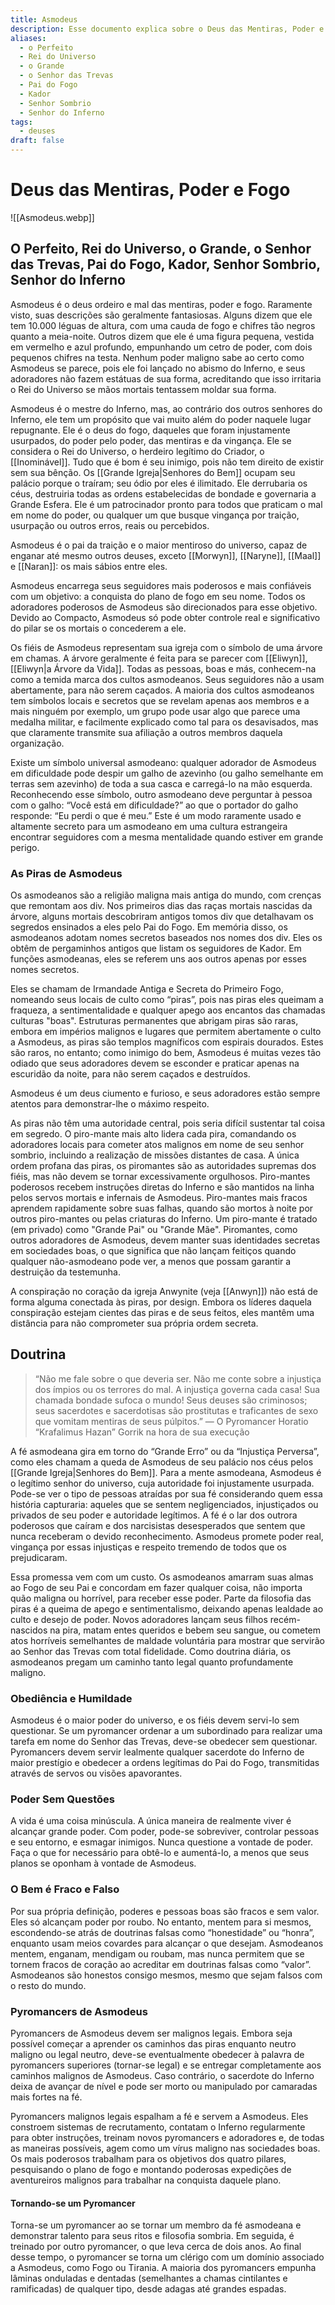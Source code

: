 ```yaml
---
title: Asmodeus
description: Esse documento explica sobre o Deus das Mentiras, Poder e Fogo Asmodeus
aliases:
  - o Perfeito
  - Rei do Universo
  - o Grande
  - o Senhor das Trevas
  - Pai do Fogo
  - Kador
  - Senhor Sombrio
  - Senhor do Inferno
tags:
  - deuses
draft: false
---
```

# Deus das Mentiras, Poder e Fogo
![[Asmodeus.webp]]

## O Perfeito, Rei do Universo, o Grande, o Senhor das Trevas, Pai do Fogo, Kador, Senhor Sombrio, Senhor do Inferno

Asmodeus é o deus ordeiro e mal das mentiras, poder e fogo. Raramente visto, suas descrições são geralmente fantasiosas. Alguns dizem que ele tem 10.000 léguas de altura, com uma cauda de fogo e chifres tão negros quanto a meia-noite. Outros dizem que ele é uma figura pequena, vestida em vermelho e azul profundo, empunhando um cetro de poder, com dois pequenos chifres na testa. Nenhum poder maligno sabe ao certo como Asmodeus se parece, pois ele foi lançado no abismo do Inferno, e seus adoradores não fazem estátuas de sua forma, acreditando que isso irritaria o Rei do Universo se mãos mortais tentassem moldar sua forma.

Asmodeus é o mestre do Inferno, mas, ao contrário dos outros senhores do Inferno, ele tem um propósito que vai muito além do poder naquele lugar repugnante. Ele é o deus do fogo, daqueles que foram injustamente usurpados, do poder pelo poder, das mentiras e da vingança. Ele se considera o Rei do Universo, o herdeiro legítimo do Criador, o [[Inominável]]. Tudo que é bom é seu inimigo, pois não tem direito de existir sem sua bênção. Os [[Grande Igreja|Senhores do Bem]] ocupam seu palácio porque o traíram; seu ódio por eles é ilimitado. Ele derrubaria os céus, destruiria todas as ordens estabelecidas de bondade e governaria a Grande Esfera. Ele é um patrocinador pronto para todos que praticam o mal em nome do poder, ou qualquer um que busque vingança por traição, usurpação ou outros erros, reais ou percebidos.

Asmodeus é o pai da traição e o maior mentiroso do universo, capaz de enganar até mesmo outros deuses, exceto [[Morwyn]], [[Naryne]], [[Maal]] e [[Naran]]: os mais sábios entre eles.

Asmodeus encarrega seus seguidores mais poderosos e mais confiáveis com um objetivo: a conquista do plano de fogo em seu nome. Todos os adoradores poderosos de Asmodeus são direcionados para esse objetivo. Devido ao Compacto, Asmodeus só pode obter controle real e significativo do pilar se os mortais o concederem a ele.

Os fiéis de Asmodeus representam sua igreja com o símbolo de uma árvore em chamas. A árvore geralmente é feita para se parecer com [[Eliwyn]], [[Eliwyn|a Árvore da Vida]]. Todas as pessoas, boas e más, conhecem-na como a temida marca dos cultos asmodeanos. Seus seguidores não a usam abertamente, para não serem caçados. A maioria dos cultos asmodeanos tem símbolos locais e secretos que se revelam apenas aos membros e a mais ninguém por exemplo, um grupo pode usar algo que parece uma medalha militar, e facilmente explicado como tal para os desavisados, mas que claramente transmite sua afiliação a outros membros daquela organização.

Existe um símbolo universal asmodeano: qualquer adorador de Asmodeus em dificuldade pode despir um galho de azevinho (ou galho semelhante em terras sem azevinho) de toda a sua casca e carregá-lo na mão esquerda. Reconhecendo esse símbolo, outro asmodeano deve perguntar à pessoa com o galho: “Você está em dificuldade?” ao que o portador do galho responde: “Eu perdi o que é meu.” Este é um modo raramente usado e altamente secreto para um asmodeano em uma cultura estrangeira encontrar seguidores com a mesma mentalidade quando estiver em grande perigo.

### As Piras de Asmodeus

Os asmodeanos são a religião maligna mais antiga do mundo, com crenças que remontam aos div. Nos primeiros dias das raças mortais nascidas da árvore, alguns mortais descobriram antigos tomos div que detalhavam os segredos ensinados a eles pelo Pai do Fogo. Em memória disso, os asmodeanos adotam nomes secretos baseados nos nomes dos div. Eles os obtêm de pergaminhos antigos que listam os seguidores de Kador. Em funções asmodeanas, eles se referem uns aos outros apenas por esses nomes secretos.

Eles se chamam de Irmandade Antiga e Secreta do Primeiro Fogo, nomeando seus locais de culto como “piras”, pois nas piras eles queimam a fraqueza, a sentimentalidade e qualquer apego aos encantos das chamadas culturas "boas". Estruturas permanentes que abrigam piras são raras, embora em impérios malignos e lugares que permitem abertamente o culto a Asmodeus, as piras são templos magníficos com espirais dourados. Estes são raros, no entanto; como inimigo do bem, Asmodeus é muitas vezes tão odiado que seus adoradores devem se esconder e praticar apenas na escuridão da noite, para não serem caçados e destruídos.

Asmodeus é um deus ciumento e furioso, e seus adoradores estão sempre atentos para demonstrar-lhe o máximo respeito.

As piras não têm uma autoridade central, pois seria difícil sustentar tal coisa em segredo. O piro-mante mais alto lidera cada pira, comandando os adoradores locais para cometer atos malignos em nome de seu senhor sombrio, incluindo a realização de missões distantes de casa. A única ordem profana das piras, os piromantes são as autoridades supremas dos fiéis, mas não devem se tornar excessivamente orgulhosos. Piro-mantes poderosos recebem instruções diretas do Inferno e são mantidos na linha pelos servos mortais e infernais de Asmodeus. Piro-mantes mais fracos aprendem rapidamente sobre suas falhas, quando são mortos à noite por outros piro-mantes ou pelas criaturas do Inferno. Um piro-mante é tratado (em privado) como "Grande Pai" ou "Grande Mãe". Piromantes, como outros adoradores de Asmodeus, devem manter suas identidades secretas em sociedades boas, o que significa que não lançam feitiços quando qualquer não-asmodeano pode ver, a menos que possam garantir a destruição da testemunha.

A conspiração no coração da igreja Anwynite (veja [[Anwyn]]) não está de forma alguma conectada às piras, por design. Embora os líderes daquela conspiração estejam cientes das piras e de seus feitos, eles mantêm uma distância para não comprometer sua própria ordem secreta.

## Doutrina

> “Não me fale sobre o que deveria ser. Não me conte sobre a injustiça dos ímpios ou os terrores do mal. A injustiça governa cada casa! Sua chamada bondade sufoca o mundo! Seus deuses são criminosos; seus sacerdotes e sacerdotisas são prostitutas e traficantes de sexo que vomitam mentiras de seus púlpitos.”
> — O Pyromancer Horatio “Krafalimus Hazan” Gorrik na hora de sua execução

A fé asmodeana gira em torno do “Grande Erro” ou da “Injustiça Perversa”, como eles chamam a queda de Asmodeus de seu palácio nos céus pelos [[Grande Igreja|Senhores do Bem]]. Para a mente asmodeana, Asmodeus é o legítimo senhor do universo, cuja autoridade foi injustamente usurpada. Pode-se ver o tipo de pessoas atraídas por sua fé considerando quem essa história capturaria: aqueles que se sentem negligenciados, injustiçados ou privados de seu poder e autoridade legítimos. A fé é o lar dos outrora poderosos que caíram e dos narcisistas desesperados que sentem que nunca receberam o devido reconhecimento. Asmodeus promete poder real, vingança por essas injustiças e respeito tremendo de todos que os prejudicaram.

Essa promessa vem com um custo. Os asmodeanos amarram suas almas ao Fogo de seu Pai e concordam em fazer qualquer coisa, não importa quão maligna ou horrível, para receber esse poder. Parte da filosofia das piras é a queima de apego e sentimentalismo, deixando apenas lealdade ao culto e desejo de poder. Novos adoradores lançam seus filhos recém-nascidos na pira, matam entes queridos e bebem seu sangue, ou cometem atos horríveis semelhantes de maldade voluntária para mostrar que servirão ao Senhor das Trevas com total fidelidade. Como doutrina diária, os asmodeanos pregam um caminho tanto legal quanto profundamente maligno.

### Obediência e Humildade

Asmodeus é o maior poder do universo, e os fiéis devem servi-lo sem questionar. Se um pyromancer ordenar a um subordinado para realizar uma tarefa em nome do Senhor das Trevas, deve-se obedecer sem questionar. Pyromancers devem servir lealmente qualquer sacerdote do Inferno de maior prestígio e obedecer a ordens legítimas do Pai do Fogo, transmitidas através de servos ou visões apavorantes.

### Poder Sem Questões

A vida é uma coisa minúscula. A única maneira de realmente viver é alcançar grande poder. Com poder, pode-se sobreviver, controlar pessoas e seu entorno, e esmagar inimigos. Nunca questione a vontade de poder. Faça o que for necessário para obtê-lo e aumentá-lo, a menos que seus planos se oponham à vontade de Asmodeus.

### O Bem é Fraco e Falso

Por sua própria definição, poderes e pessoas boas são fracos e sem valor. Eles só alcançam poder por roubo. No entanto, mentem para si mesmos, escondendo-se atrás de doutrinas falsas como “honestidade” ou “honra”, enquanto usam meios covardes para alcançar o que desejam. Asmodeanos mentem, enganam, mendigam ou roubam, mas nunca permitem que se tornem fracos de coração ao acreditar em doutrinas falsas como “valor”. Asmodeanos são honestos consigo mesmos, mesmo que sejam falsos com o resto do mundo.

### Pyromancers de Asmodeus

Pyromancers de Asmodeus devem ser malignos legais. Embora seja possível começar a aprender os caminhos das piras enquanto neutro maligno ou legal neutro, deve-se eventualmente obedecer à palavra de pyromancers superiores (tornar-se legal) e se entregar completamente aos caminhos malignos de Asmodeus. Caso contrário, o sacerdote do Inferno deixa de avançar de nível e pode ser morto ou manipulado por camaradas mais fortes na fé.

Pyromancers malignos legais espalham a fé e servem a Asmodeus. Eles constroem sistemas de recrutamento, contatam o Inferno regularmente para obter instruções, treinam novos pyromancers e adoradores e, de todas as maneiras possíveis, agem como um vírus maligno nas sociedades boas. Os mais poderosos trabalham para os objetivos dos quatro pilares, pesquisando o plano de fogo e montando poderosas expedições de aventureiros malignos para trabalhar na conquista daquele plano.

#### Tornando-se um Pyromancer

Torna-se um pyromancer ao se tornar um membro da fé asmodeana e demonstrar talento para seus ritos e filosofia sombria. Em seguida, é treinado por outro pyromancer, o que leva cerca de dois anos. Ao final desse tempo, o pyromancer se torna um clérigo com um domínio associado a Asmodeus, como Fogo ou Tirania. A maioria dos pyromancers empunha lâminas onduladas e dentadas (semelhantes a chamas cintilantes e ramificadas) de qualquer tipo, desde adagas até grandes espadas.

